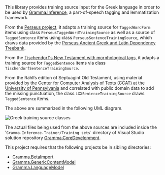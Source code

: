 This library provides training source input for the Greek language in order to be used by [Gramma.Inference](https://github.com/grammophone/Gramma.Inference), a part-of-speech tagging and lemmatization framework.

From the [Perseus project](http://www.perseus.tufts.edu/hopper/opensource/download), it adapts a training source for `TaggedWordForm` items using class `PerseusTaggedWordTrainingSource` as well as a source of `TaggedSentence` items using class `PerseusSentenceTrainingSource`, which draws data provided by the [Perseus Ancient Greek and Latin Dependency Treebank](https://perseusdl.github.io/treebank_data/). 

From the [Tischendorf's New Testament with morphological tags](https://github.com/morphgnt/tischendorf-data/tree/master/word-per-line/2.7), it adapts a training source for `TaggedSentence` items via class `TischendorfSentenceTrainingSource`. 

From the Rahlfs edition of Septuagint Old Testament, using material provided by the [Center for Computer
Analysis of Texts (CCAT) at the University of Pennsylvania](http://ccat.sas.upenn.edu/gopher/text/religion/biblical/lxxmorph/0-readme.txt) and correlated with public domain data to add the missing punctuation, the class `LXXSentenceTrainingSource` draws `TaggedSentence` items.

The above are summarized in the following UML diagram.

![Greek training source classes](http://s10.postimg.org/lfgq5gmt5/Greek_training_sources.png)

The actual files being used from the above sources are included inside the '`Gramma.Inference.Trainer/Training sets`' directory of Visual Studio solution repository [Gramma.CoreDevelopment](https://github.com/grammophone/Gramma.CoreDevelopment).

This project requires that the following projects be in sibling directories:
* [Gramma.BetaImport](https://github.com/grammophone/Gramma.BetaImport)
* [Gramma.GenericContentModel](https://github.com/grammophone/Gramma.GenericContentModel)
* [Gramma.LanguageModel](https://github.com/grammophone/Gramma.LanguageModel)
